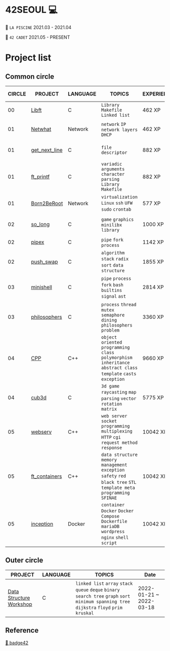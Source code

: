 42SEOUL 💻
=======

🌱 `LA PISCINE` 2021.03 - 2021.04

🌱 `42 CADET` 2021.05 - PRESENT

# Project list

## Common circle

| CIRCLE | PROJECT                                                                         | LANGUAGE    | TOPICS                                                                                                                 | EXPERIENCE | STATUS                                                                                                                                           | Date of Completion |
| ------ | ------------------------------------------------------------------------------- | ----------- | ---------------------------------------------------------------------------------------------------------------------- | ---------- | ------------------------------------------------------------------------------------------------------------------------------------------------ | ------------------ |
| 00     | [Libft](./LIBFT)                                                             | C           | `Library` `Makefile` `Linked list`                                                                                     | 462 XP     | [![sokim's 42 Libft Score](https://badge42.vercel.app/api/v2/cl1sxc9pb003009jgq7f86utb/project/2166491)](https://github.com/JaeSeoKim/badge42)                     | 2021-05-20         |
| 01     | [Netwhat](./NETWHAT)                                                         | Network     | `network` `IP` `network layers` `DHCP`                                                                                 | 462 XP     | [![sokim's 42 netwhat Score](https://badge42.vercel.app/api/v2/cl1sxc9pb003009jgq7f86utb/project/2200411)](https://github.com/JaeSeoKim/badge42)                 | 2021-05-27         |
| 01     | [get_next_line](./GNL)                                             | C           | `file descriptor`                                                                                                      | 882 XP     | [![sokim's 42 get_next_line Score](https://badge42.vercel.app/api/v2/cl1sxc9pb003009jgq7f86utb/project/2177252)](https://github.com/JaeSeoKim/badge42)    | 2021-05-31         |
| 01     | [ft_printf](./PRINTF)                                                     | C           | `variadic arguments` `character parsing` `Library` `Makefile`                   | 882 XP     | [![sokim's 42 get_next_line Score](https://badge42.vercel.app/api/v2/cl1sxc9pb003009jgq7f86utb/project/2177252)](https://github.com/JaeSeoKim/badge42)             | 2021-06-13         |
| 01     | [Born2BeRoot](./BORN2BEROOT)                                                         | Network     | `virtualization` `Linux` `ssh` `UFW` `sudo` `crontab`                                                                                | 577 XP     | [![sokim's 42 Born2beroot Score](https://badge42.vercel.app/api/v2/cl1sxc9pb003009jgq7f86utb/project/2178392)](https://github.com/JaeSeoKim/badge42)                | 2022-02-12         |
| 02   | [so_long](./SOLONG)                                                     | C  | `game` `graphics` `minilibx` `library`                                                                                    | 1000 XP    | [![sokim's 42 so_long Score](https://badge42.vercel.app/api/v2/cl1sxc9pb003009jgq7f86utb/project/2388526)](https://github.com/JaeSeoKim/badge42)             | 2022-01-29         |
| 02   | [pipex](./PIPEX)                                     | C           | `pipe` `fork` `process`                                                                                         | 1142 XP    | [![sokim's 42 pipex Score](https://badge42.vercel.app/api/v2/cl1sxc9pb003009jgq7f86utb/project/2209830)](https://github.com/JaeSeoKim/badge42)                    | 2021-07-06         |
| 02   | [push_swap](./PUSHSWAP)                             | C           | `algorithm` `stack` `radix sort` `data structure`                                                                                            | 1855 XP    | [![sokim's 42 push_swap Score](https://badge42.vercel.app/api/v2/cl1sxc9pb003009jgq7f86utb/project/2207160)](https://github.com/JaeSeoKim/badge42)             | 2022-03-02         |
| 03     | [minishell](https://github.com/S0YKIM/42-MINISHELL)          | C           | `pipe` `process` `fork` `bash` `builtins` `signal` `ast`                                                                            | 2814 XP    | [![sokim's 42 minishell Score](https://badge42.vercel.app/api/v2/cl1sxc9pb003009jgq7f86utb/project/2519933)](https://github.com/JaeSeoKim/badge42)            | 2022-05-04         |
| 03     | [philosophers](./PHILO)                       | C           | `process` `thread` `mutex` `semaphore` `dining philosophers problem`                                                   | 3360 XP    | [![sokim's 42 Philosophers Score](https://badge42.vercel.app/api/v2/cl1sxc9pb003009jgq7f86utb/project/2519938)](https://github.com/JaeSeoKim/badge42)       | 2022-06-05         |
| 04     | [CPP](./CPP)                       | C++           | `object oriented programming` `class` `polymorphism` `inheritance` `abstract class` `template` `casts` `exception`                                                  | 9660 XP    | [![sokim's 42 CPP Module 08 Score](https://badge42.vercel.app/api/v2/cl1sxc9pb003009jgq7f86utb/project/2665834)](https://github.com/JaeSeoKim/badge42)       | 2022-07-14         |
| 04     | [cub3d](https://github.com/S0YKIM/Cub3d)                       | C           | `3d game` `raycasting` `map parsing` `vector` `rotation matrix`                                                  | 5775 XP    | [![sokim's 42 cub3d Score](https://badge42.vercel.app/api/v2/cl1sxc9pb003009jgq7f86utb/project/2727036)](https://github.com/JaeSeoKim/badge42)  | 2022-09-11         |
| 05     | [webserv](https://github.com/S0YKIM/ngin-xs)                       | C++           | `web server` `socket programming` `multiplexing` `HTTP` `cgi` `request method` `response`                                                  | 10042 XP    | [![sokim's 42 webserv Score](https://badge42.vercel.app/api/v2/cl1sxc9pb003009jgq7f86utb/project/2861818)](https://github.com/JaeSeoKim/badge42)      | 2022-11-02         |
| 05     | [ft_containers](./CONTAINERS)                       | C++           | `data structure` `memory management` `exception safety` `red black tree` `STL` `template meta programming` `SFINAE`                                                 | 10042 XP    | [![sokim's 42 ft_containers Score](https://badge42.vercel.app/api/v2/cl1sxc9pb003009jgq7f86utb/project/2861817)](https://github.com/JaeSeoKim/badge42)       | 2023-02-12         |
| 05     | [inception](./INCEPTION)                       | Docker           | `container` `Docker` `Docker Compose` `Dockerfile` `mariaDB` `wordpress` `nginx` `shell script`                                                  | 10042 XP    | [![sokim's 42 Inception Score](https://badge42.vercel.app/api/v2/cl1sxc9pb003009jgq7f86utb/project/2861814)](https://github.com/JaeSeoKim/badge42)      | 2023-03-07         |


## Outer circle

| PROJECT                                                                       | LANGUAGE          | TOPICS                               | Date        |
| ----------------------------------------------------------------------------- | ----------------- | ------------------------------------ | ----------------- |
| [Data Structure Workshop](https://github.com/S0YKIM/DATA-STRUCTURE) | C | `linked list` `array` `stack` `queue` `deque` `binary search tree` `graph` `sort` `minimum spanning tree` `dijkstra` `floyd` `prim` `kruskal` | 2022-01-21 ~ 2022-03-18         |

## Reference
[🚀 badge42](https://github.com/JaeSeoKim/badge42)

